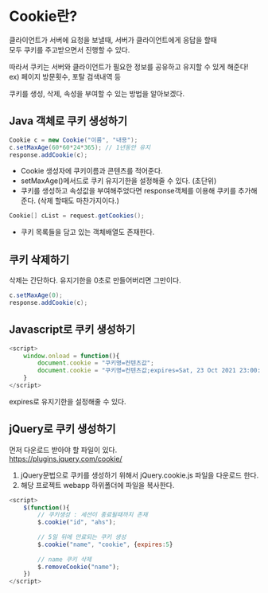 # Cookie란?

클라이언트가 서버에 요청을 보낼때, 서버가 클라이언트에게 응답을 할때<br>
모두 쿠키를 주고받으면서 진행할 수 있다.

따라서 쿠키는 서버와 클라이언트가 필요한 정보를 공유하고 유지할 수 있게 해준다!<br>
ex) 페이지 방문횟수, 포탈 검색내역 등

쿠키를 생성, 삭제, 속성을 부여할 수 있는 방법을 알아보겠다.

## Java 객체로 쿠키 생성하기

```java
Cookie c = new Cookie("이름", "내용");
c.setMaxAge(60*60*24*365); // 1년동안 유지
response.addCookie(c);
```

- Cookie 생성자에 쿠키이름과 콘텐츠를 적어준다.
- setMaxAge()메서드로 쿠키 유지기한을 설정해줄 수 있다. (초단위)
- 쿠키를 생성하고 속성값을 부여해주었다면 response객체를 이용해 쿠키를 추가해준다. (삭제 할때도 마찬가지이다.)

```java
Cookie[] cList = request.getCookies();
```

- 쿠키 목록들을 담고 있는 객체배열도 존재한다.

## 쿠키 삭제하기

삭제는 간단하다. 유지기한을 0초로 만들어버리면 그만이다.
```java
c.setMaxAge(0);
response.addCookie(c);
```

## Javascript로 쿠키 생성하기
```javascript
<script>
	window.onload = function(){
		document.cookie = "쿠키명=컨텐츠값";
		document.cookie = "쿠키명=컨텐츠값;expires=Sat, 23 Oct 2021 23:00:00 UTC";
	}
</script>
```

expires로 유지기한을 설정해줄 수 있다.

## jQuery로 쿠키 생성하기

먼저 다운로드 받아야 할 파일이 있다.<br>
<https://plugins.jquery.com/cookie/>

1. jQuery문법으로 쿠키를 생성하기 위해서 jQuery.cookie.js 파일을 다운로드 한다.
2. 해당 프로젝트 webapp 하위폴더에 파일을 복사한다.
```javascript
<script>
	$(function(){
    	// 쿠키생성 : 세션이 종료될때까지 존재
        $.cookie("id", "ahs");
        
        // 5일 뒤에 만료되는 쿠키 생성
        $.cookie("name", "cookie", {expires:5}
        
        // name 쿠키 삭제
        $.removeCookie("name");
    })
</script>
```
